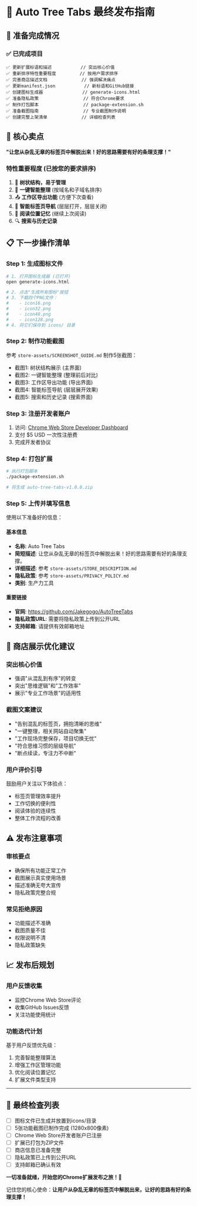 # 🎯 Auto Tree Tabs 最终发布指南

## 🚀 **准备完成情况**

### ✅ **已完成项目**
```
✅ 更新扩展标语和描述           // 突出核心价值
✅ 重新排序特性重要程度         // 按用户需求排序  
✅ 完善商店描述文档             // 强调解决痛点
✅ 更新manifest.json           // 新标语和GitHub链接
✅ 创建图标生成器               // generate-icons.html
✅ 准备隐私政策                 // 符合Chrome要求
✅ 制作打包脚本                 // package-extension.sh
✅ 准备截图指南                 // 专业截图制作说明
✅ 创建完整上架清单             // 详细检查列表
```

## 🎯 **核心卖点**
**"让您从杂乱无章的标签页中解脱出来！好的思路需要有好的条理支撑！"**

### **特性重要程度** (已按您的要求排序)
1. 🌳 **树状结构，易于管理**
2. 🎯 **一键智能整理** (按域名和子域名排序)
3. 📤 **工作区导出功能** (方便下次查看)
4. 🚀 **智能标签页导航** (层层打开，层层关闭)
5. 📍 **阅读位置记忆** (继续上次阅读)
6. 🔍 **搜索与历史记录**

## 📋 **下一步操作清单**

### **Step 1: 生成图标文件**
```bash
# 1. 打开图标生成器 (已打开)
open generate-icons.html

# 2. 点击"生成所有图标"按钮
# 3. 下载四个PNG文件：
#    - icon16.png
#    - icon32.png  
#    - icon48.png
#    - icon128.png
# 4. 将它们保存到 icons/ 目录
```

### **Step 2: 制作功能截图**
参考 `store-assets/SCREENSHOT_GUIDE.md` 制作5张截图：
- 截图1: 树状结构展示 (主界面)
- 截图2: 一键智能整理 (整理前后对比)
- 截图3: 工作区导出功能 (导出界面)  
- 截图4: 智能标签导航 (层层展开效果)
- 截图5: 搜索和历史记录 (搜索界面)

### **Step 3: 注册开发者账户**
1. 访问: [Chrome Web Store Developer Dashboard](https://chrome.google.com/webstore/devconsole/)
2. 支付 $5 USD 一次性注册费
3. 完成开发者协议

### **Step 4: 打包扩展**
```bash
# 执行打包脚本
./package-extension.sh

# 将生成 auto-tree-tabs-v1.0.0.zip
```

### **Step 5: 上传并填写信息**
使用以下准备好的信息：

#### **基本信息**
- **名称**: Auto Tree Tabs
- **简短描述**: 让您从杂乱无章的标签页中解脱出来！好的思路需要有好的条理支撑。
- **详细描述**: 参考 `store-assets/STORE_DESCRIPTION.md`
- **隐私政策**: 参考 `store-assets/PRIVACY_POLICY.md`
- **类别**: 生产力工具

#### **重要链接**
- **官网**: https://github.com/Jakegogo/AutoTreeTabs
- **隐私政策URL**: 需要将隐私政策上传到公开URL
- **支持邮箱**: 请提供有效邮箱地址

## 🎨 **商店展示优化建议**

### **突出核心价值**
- 强调"从混乱到有序"的转变
- 突出"思维逻辑"和"工作效率"
- 展示"专业工作场景"的适用性

### **截图文案建议**
- "告别混乱的标签页，拥抱清晰的思维"
- "一键整理，相关网站自动聚集"
- "工作现场完整保存，项目切换无忧"
- "符合思维习惯的层级导航"
- "断点续读，专注力不中断"

### **用户评价引导**
鼓励用户关注以下体验点：
- 标签页管理效率提升
- 工作切换的便利性
- 阅读体验的连续性
- 整体工作流程的改善

## ⚠️ **发布注意事项**

### **审核要点**
- 确保所有功能正常工作
- 截图展示真实使用场景
- 描述准确无夸大宣传
- 隐私政策完整合规

### **常见拒绝原因**
- 功能描述不准确
- 截图质量不佳
- 权限说明不清
- 隐私政策缺失

## 📈 **发布后规划**

### **用户反馈收集**
- 监控Chrome Web Store评论
- 收集GitHub Issues反馈
- 关注功能使用统计

### **功能迭代计划**
基于用户反馈优先级：
1. 完善智能整理算法
2. 增强工作区管理功能
3. 优化阅读位置记忆
4. 扩展文件类型支持

---

## 🎯 **最终检查列表**

- [ ] 图标文件已生成并放置到icons/目录
- [ ] 5张功能截图已制作完成 (1280x800像素)
- [ ] Chrome Web Store开发者账户已注册
- [ ] 扩展已打包为ZIP文件
- [ ] 商店信息已准备完整
- [ ] 隐私政策已上传到公开URL
- [ ] 支持邮箱已确认有效

**一切准备就绪，开始您的Chrome扩展发布之旅！🚀**

记住您的核心使命：**让用户从杂乱无章的标签页中解脱出来，让好的思路有好的条理支撑！**
